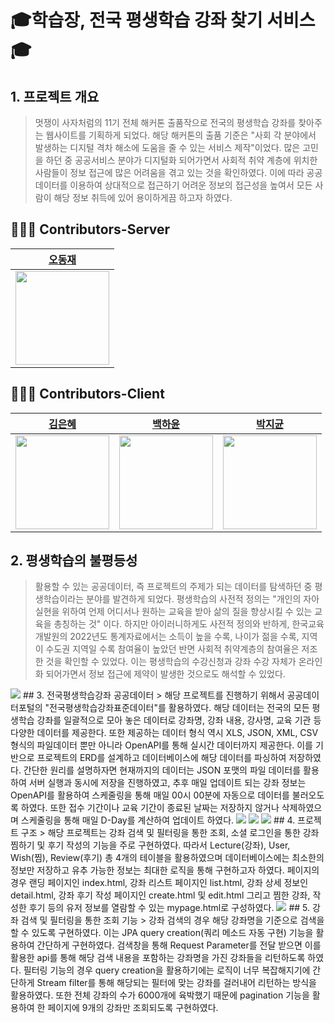 # :mortar_board:학습장, 전국 평생학습 강좌 찾기 서비스:mortar_board:

## 1. 프로젝트 개요
> 멋쟁이 사자처럼의 11기 전체 해커톤 출품작으로 전국의 평생학습 강좌를 찾아주는 웹사이트를 기획하게 되었다. 해당 해커톤의 출품 기준은 "사회 각 분야에서 발생하는 디지털 격차 해소에 도움을 줄 수 있는 서비스 제작"이었다. 많은 고민을 하던 중 공공서비스 분야가 디지털화 되어가면서 사회적 취약 계층에 위치한 사람들이 정보 접근에 많은 어려움을 겪고 있는 것을 확인하였다. 이에 따라 공공데이터를 이용하여 상대적으로 접근하기 어려운 정보의 접근성을 높여서 모든 사람이 해당 정보 취득에 있어 용이하게끔 하고자 하였다.
## 👩🏻‍💻 Contributors-Server
| [오동재](https://github.com/djdongjae) |
|:---:|
| <img src="https://github.com/djdongjae.png" width="150"> |
## 👩🏻‍💻 Contributors-Client
| [김은혜](https://github.com/gracekim527) | [백하윤](https://github.com/hayoon07) | [박지균](https://github.com/jivirus) |
|:---:|:---:|:---:|
| <img src="https://github.com/gracekim527.png" width="150"> | <img src="https://github.com/hayoon07.png" width="150"> | <img src="https://github.com/jivirus.png" width="150"> |
## 2. 평생학습의 불평등성
> 활용할 수 있는 공공데이터, 즉 프로젝트의 주제가 되는 데이터를 탐색하던 중 평생학습이라는 분야를 발견하게 되었다. 평생학습의 사전적 정의는 "개인의 자아실현을 위하여 언제 어디서나 원하는 교육을 받아 삶의 질을 향상시킬 수 있는 교육을 총칭하는 것" 이다. 하지만 아이러니하게도 사전적 정의와 반하게, 한국교육개발원의 2022년도 통계자료에서는 소득이 높을 수록, 나이가 젊을 수록, 지역이 수도권 지역일 수록 참여율이 높았던 반면 사회적 취약계층의 참여율은 저조한 것을 확인할 수 있었다. 이는 평생학습의 수강신청과 강좌 수강 자체가 온라인화 되어가면서 정보 접근에 제약이 발생한 것으로도 해석할 수 있었다.
<img src="https://github.com/LikeLion-11th-SKHU/hakSeubJang-BE/assets/93889207/373df7be-040e-4038-869d-fcf11667ba00">
## 3. 전국평생학습강좌 공공데이터
> 해당 프로젝트를 진행하기 위해서 공공데이터포털의 "전국평생학습강좌표준데이터"를 활용하였다. 해당 데이터는 전국의 모든 평생학습 강좌를 일괄적으로 모아 놓은 데이터로 강좌명, 강좌 내용, 강사명, 교육 기관 등 다양한 데이터를 제공한다. 또한 제공하는 데이터 형식 역시 XLS, JSON, XML, CSV 형식의 파일데이터 뿐만 아니라 OpenAPI를 통해 실시간 데이터까지 제공한다. 이를 기반으로 프로젝트의 ERD를 설계하고 데이터베이스에 해당 데이터를 파싱하여 저장하였다. 간단한 원리를 설명하자면 현재까지의 데이터는 JSON 포맷의 파일 데이터를 활용하여 서버 실행과 동시에 저장을 진행하였고, 추후 매일 업데이트 되는 강좌 정보는 OpenAPI를 활용하여 스케줄링을 통해 매일 00시 00분에 자동으로 데이터를 불러오도록 하였다. 또한 접수 기간이나 교육 기간이 종료된 날짜는 저장하지 않거나 삭제하였으며 스케줄링을 통해 매일 D-Day를 계산하여 업데이트 하였다.
<img src="https://github.com/LikeLion-11th-SKHU/hakSeubJang-BE/assets/93889207/67f42a21-968b-424d-963f-5937f49e112b">
<img src="https://github.com/LikeLion-11th-SKHU/hakSeubJang-BE/assets/93889207/16ed59f6-8116-4ba2-be5f-9ff36395a2f0">
<img src="https://github.com/LikeLion-11th-SKHU/hakSeubJang-BE/assets/93889207/bdb9fabd-2789-43fd-a6ac-3176b255434d">
## 4. 프로젝트 구조
> 해당 프로젝트는 강좌 검색 및 필터링을 통한 조회, 소셜 로그인을 통한 강좌 찜하기 및 후기 작성의 기능을 주로 구현하였다. 따라서 Lecture(강좌), User, Wish(찜), Review(후기) 총 4개의 테이블을 활용하였으며 데이터베이스에는 최소한의 정보만 저장하고 유추 가능한 정보는 최대한 로직을 통해 구현하고자 하였다. 페이지의 경우 랜딩 페이지인 index.html, 강좌 리스트 페이지인 list.html, 강좌 상세 정보인 detail.html, 강좌 후기 작성 페이지인 create.html 및 edit.html 그리고 찜한 강좌, 작성한 후기 등의 유저 정보를 열람할 수 있는 mypage.html로 구성하였다.
<img src="https://github.com/LikeLion-11th-SKHU/hakSeubJang-BE/assets/93889207/298b4a11-2db3-437b-a714-ef4cbe646a78">
## 5. 강좌 검색 및 필터링을 통한 조회 기능
> 강좌 검색의 경우 해당 강좌명을 기준으로 검색을 할 수 있도록 구현하였다. 이는 JPA query creation(쿼리 메소드 자동 구현) 기능을 활용하여 간단하게 구현하였다. 검색창을 통해 Request Parameter를 전달 받으면 이를 활용한 api를 통해 해당 검색 내용을 포함하는 강좌명을 가진 강좌들을 리턴하도록 하였다. 필터링 기능의 경우 query creation을 활용하기에는 로직이 너무 복잡해지기에 간단하게 Stream filter를 통해 해당되는 필터에 맞는 강좌를 걸러내어 리턴하는 방식을 활용하였다. 또한 전체 강좌의 수가 6000개에 육박했기 때문에 pagination 기능을 활용하여 한 페이지에 9개의 강좌만 조회되도록 구현하였다.
